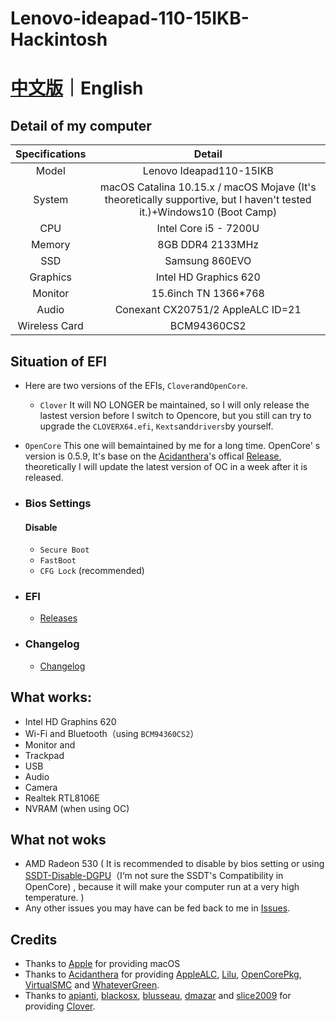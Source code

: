 # Lenovo-ideapad-110-15IKB-Hackintosh

# [中文版](https://github.com/WenvyG/Lenovo-ideapad-110-15IKB-Hackintosh/blob/master/README.md)｜English

## Detail of my computer

| Specifications | Detail                                                                                                                 |
|:--------------:|:----------------------------------------------------------------------------------------------------------------------:|
| Model          | Lenovo Ideapad110-15IKB                                                                                                |
| System         | macOS Catalina 10.15.x / macOS Mojave (It's theoretically supportive,  but I haven't tested it.)+Windows10 (Boot Camp) |
| CPU            | Intel Core i5 - 7200U                                                                                                  |
| Memory         | 8GB DDR4 2133MHz                                                                                                       |
| SSD            | Samsung 860EVO                                                                                                         |
| Graphics       | Intel HD Graphics 620                                                                                                  |
| Monitor        | 15.6inch TN 1366*768                                                                                                   |
| Audio          | Conexant CX20751/2  AppleALC ID=21                                                                                     |
| Wireless Card  | BCM94360CS2                                                                                                            |

## Situation of EFI

- Here are two versions of the EFIs,  `Clover`and`OpenCore`.
  
  - `Clover`   It will NO LONGER be maintained,  so I will only release the lastest version before I switch to Opencore,  but you still can try to upgrade the `CLOVERX64.efi`,  `Kexts`and`drivers`by yourself.

- `OpenCore`  This one will bemaintained by me for a long time. OpenCore' s version is 0.5.9,  It's base on the [Acidanthera](https://github.com/acidanthera)'s offical [Release](https://github.com/acidanthera/OpenCorePkg/releases), theoretically I will update the latest version of OC in a week after it is released.

- ### Bios Settings
  
  #### Disable
  
  - `Secure Boot` 
  - `FastBoot`
  - `CFG Lock` (recommended)

- ### EFI
  
  - [Releases](https://github.com/WenvyG/Lenovo-ideapad-110-15IKB-Hackintosh/releases)

- ### Changelog
  
  - [Changelog](Changelog.md)

## What works:

- Intel HD Graphins 620
- Wi-Fi and Bluetooth（using `BCM94360CS2`）
- Monitor and 
- Trackpad 
- USB
- Audio
- Camera
- Realtek RTL8106E
- NVRAM (when using OC)

## What not woks

- AMD Radeon 530 ( It is recommended to disable by bios setting or using [SSDT-Disable-DGPU](https://github.com/WenvyG/Lenovo-ideapad-110-15IKB-Hackintosh/blob/master/SSDT-Disable-DGPU.aml)（I‘m not sure the SSDT's Compatibility in OpenCore) , because it will make your computer run at a very high temperature. )
- Any other issues you may have can be fed back to me in [Issues](https://github.com/WenvyG/Lenovo-ideapad-110-15IKB-Hackintosh/issues).

## Credits

- Thanks to [Apple](https://www.apple.com/cn/) for providing macOS
- Thanks to [Acidanthera](https://github.com/acidanthera)  for providing  [AppleALC](https://github.com/acidanthera/AppleALC), [Lilu](https://github.com/acidanthera/Lilu), [OpenCorePkg](https://github.com/acidanthera/OpenCorePkg), [VirtualSMC](https://github.com/acidanthera/VirtualSMC) and [WhateverGreen](https://github.com/acidanthera/WhateverGreen).
- Thanks to [apianti](https://sourceforge.net/u/apianti), [blackosx](https://sourceforge.net/u/blackosx), [blusseau](https://sourceforge.net/u/blusseau), [dmazar](https://sourceforge.net/u/dmazar) and [slice2009](https://sourceforge.net/u/slice2009)  for providing  [Clover](https://github.com/CloverHackyColor/CloverBootloader).

